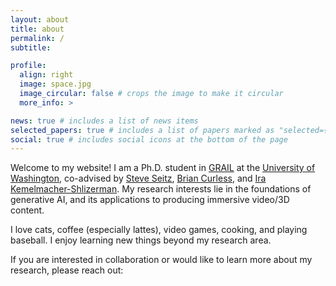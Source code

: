 ```yaml
---
layout: about
title: about
permalink: /
subtitle:

profile:
  align: right
  image: space.jpg
  image_circular: false # crops the image to make it circular
  more_info: >

news: true # includes a list of news items
selected_papers: true # includes a list of papers marked as "selected={true}"
social: true # includes social icons at the bottom of the page
---
```


Welcome to my website! I am a Ph.D. student in [GRAIL](https://grail.cs.washington.edu/) at the [University of Washington](https://www.washington.edu/), co-advised by [Steve Seitz](https://www.smseitz.com/), [Brian Curless](https://homes.cs.washington.edu/~curless/), and [Ira Kemelmacher-Shlizerman](https://www.irakemelmacher.com/). My research interests lie in the foundations of generative AI, and its applications to producing immersive video/3D content.

I love cats, coffee (especially lattes), video games, cooking, and playing baseball. I enjoy learning new things beyond my research area.

If you are interested in collaboration or would like to learn more about my research, please reach out:
